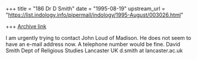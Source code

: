 +++
title = "186 Dr D Smith"
date = "1995-08-19"
upstream_url = "https://list.indology.info/pipermail/indology/1995-August/003026.html"

+++
[Archive link](https://list.indology.info/pipermail/indology/1995-August/003026.html)

I am urgently trying to contact John Loud of Madison. He does not seem
to have an e-mail address now. A telephone number would be fine. 
David Smith
Dept of Religious Studies
Lancaster
UK
d.smith at lancaster.ac.uk






